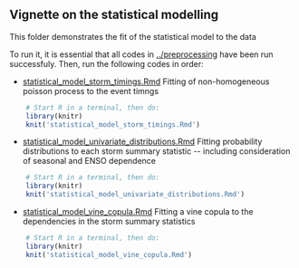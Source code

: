 Vignette on the statistical modelling
-------------------------------------

This folder demonstrates the fit of the statistical model to the data

To run it, it is essential that all codes in [../preprocessing](../preprocessing) have
been run successfuly. Then, run the following codes in order:

* [statistical_model_storm_timings.Rmd](statistical_model_storm_timings.Rmd) Fitting of non-homogeneous poisson process to the event timngs
```r
    # Start R in a terminal, then do:
    library(knitr)
    knit('statistical_model_storm_timings.Rmd')
```
* [statistical_model_univariate_distributions.Rmd](statistical_model_univariate_distributions.Rmd) Fitting probability distributions to each storm summary statistic -- including consideration of seasonal and ENSO dependence
```r
    # Start R in a terminal, then do:
    library(knitr)
    knit('statistical_model_univariate_distributions.Rmd')
```
* [statistical_model_vine_copula.Rmd](statistical_model_vine_copula.Rmd) Fitting a vine copula to the dependencies in the storm summary statistics
```r
    # Start R in a terminal, then do:
    library(knitr)
    knit('statistical_model_vine_copula.Rmd')
```
